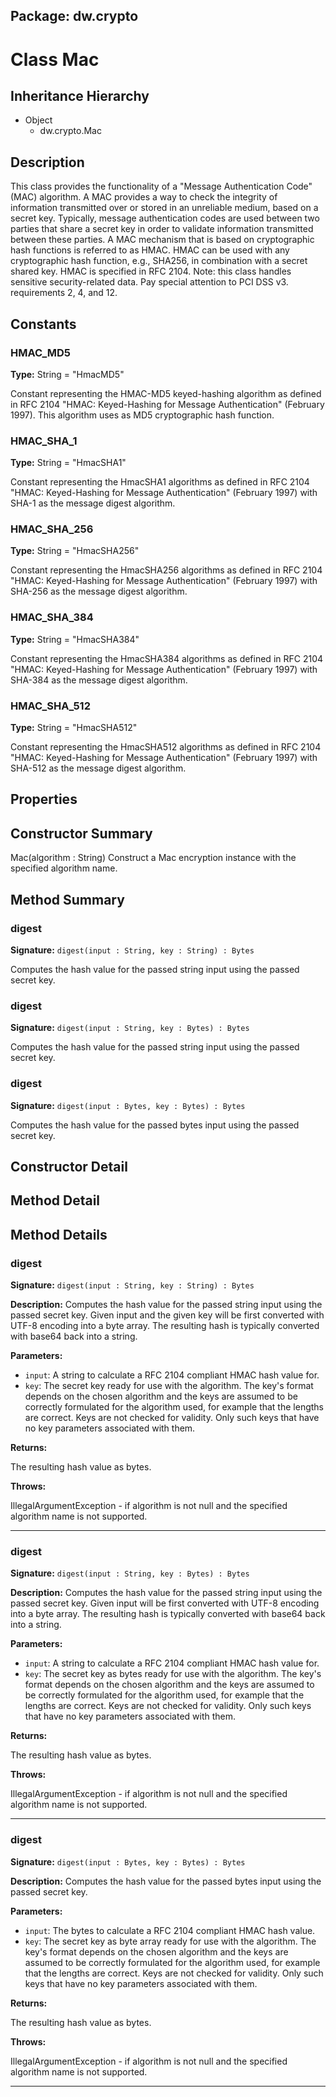 ## Package: dw.crypto

# Class Mac

## Inheritance Hierarchy

- Object
  - dw.crypto.Mac

## Description

This class provides the functionality of a "Message Authentication Code" (MAC) algorithm. A MAC provides a way to check the integrity of information transmitted over or stored in an unreliable medium, based on a secret key. Typically, message authentication codes are used between two parties that share a secret key in order to validate information transmitted between these parties. A MAC mechanism that is based on cryptographic hash functions is referred to as HMAC. HMAC can be used with any cryptographic hash function, e.g., SHA256, in combination with a secret shared key. HMAC is specified in RFC 2104. Note: this class handles sensitive security-related data. Pay special attention to PCI DSS v3. requirements 2, 4, and 12.

## Constants

### HMAC_MD5

**Type:** String = "HmacMD5"

Constant representing the HMAC-MD5 keyed-hashing algorithm as defined in RFC 2104 "HMAC: Keyed-Hashing for Message Authentication" (February 1997). This algorithm uses as MD5 cryptographic hash function.

### HMAC_SHA_1

**Type:** String = "HmacSHA1"

Constant representing the HmacSHA1 algorithms as defined in RFC 2104 "HMAC: Keyed-Hashing for Message Authentication" (February 1997) with SHA-1 as the message digest algorithm.

### HMAC_SHA_256

**Type:** String = "HmacSHA256"

Constant representing the HmacSHA256 algorithms as defined in RFC 2104 "HMAC: Keyed-Hashing for Message Authentication" (February 1997) with SHA-256 as the message digest algorithm.

### HMAC_SHA_384

**Type:** String = "HmacSHA384"

Constant representing the HmacSHA384 algorithms as defined in RFC 2104 "HMAC: Keyed-Hashing for Message Authentication" (February 1997) with SHA-384 as the message digest algorithm.

### HMAC_SHA_512

**Type:** String = "HmacSHA512"

Constant representing the HmacSHA512 algorithms as defined in RFC 2104 "HMAC: Keyed-Hashing for Message Authentication" (February 1997) with SHA-512 as the message digest algorithm.

## Properties

## Constructor Summary

Mac(algorithm : String) Construct a Mac encryption instance with the specified algorithm name.

## Method Summary

### digest

**Signature:** `digest(input : String, key : String) : Bytes`

Computes the hash value for the passed string input using the passed secret key.

### digest

**Signature:** `digest(input : String, key : Bytes) : Bytes`

Computes the hash value for the passed string input using the passed secret key.

### digest

**Signature:** `digest(input : Bytes, key : Bytes) : Bytes`

Computes the hash value for the passed bytes input using the passed secret key.

## Constructor Detail

## Method Detail

## Method Details

### digest

**Signature:** `digest(input : String, key : String) : Bytes`

**Description:** Computes the hash value for the passed string input using the passed secret key. Given input and the given key will be first converted with UTF-8 encoding into a byte array. The resulting hash is typically converted with base64 back into a string.

**Parameters:**

- `input`: A string to calculate a RFC 2104 compliant HMAC hash value for.
- `key`: The secret key ready for use with the algorithm. The key's format depends on the chosen algorithm and the keys are assumed to be correctly formulated for the algorithm used, for example that the lengths are correct. Keys are not checked for validity. Only such keys that have no key parameters associated with them.

**Returns:**

The resulting hash value as bytes.

**Throws:**

IllegalArgumentException - if algorithm is not null and the specified algorithm name is not supported.

---

### digest

**Signature:** `digest(input : String, key : Bytes) : Bytes`

**Description:** Computes the hash value for the passed string input using the passed secret key. Given input will be first converted with UTF-8 encoding into a byte array. The resulting hash is typically converted with base64 back into a string.

**Parameters:**

- `input`: A string to calculate a RFC 2104 compliant HMAC hash value for.
- `key`: The secret key as bytes ready for use with the algorithm. The key's format depends on the chosen algorithm and the keys are assumed to be correctly formulated for the algorithm used, for example that the lengths are correct. Keys are not checked for validity. Only such keys that have no key parameters associated with them.

**Returns:**

The resulting hash value as bytes.

**Throws:**

IllegalArgumentException - if algorithm is not null and the specified algorithm name is not supported.

---

### digest

**Signature:** `digest(input : Bytes, key : Bytes) : Bytes`

**Description:** Computes the hash value for the passed bytes input using the passed secret key.

**Parameters:**

- `input`: The bytes to calculate a RFC 2104 compliant HMAC hash value.
- `key`: The secret key as byte array ready for use with the algorithm. The key's format depends on the chosen algorithm and the keys are assumed to be correctly formulated for the algorithm used, for example that the lengths are correct. Keys are not checked for validity. Only such keys that have no key parameters associated with them.

**Returns:**

The resulting hash value as bytes.

**Throws:**

IllegalArgumentException - if algorithm is not null and the specified algorithm name is not supported.

---
